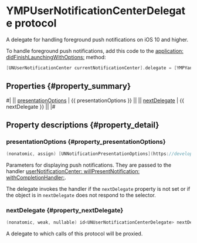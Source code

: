 # YMPUserNotificationCenterDelegate protocol

A delegate for handling foreground push notifications on iOS 10 and higher.

To handle foreground push notifications, add this code to the [application: didFinishLaunchingWithOptions:](https://developer.apple.com/documentation/uikit/uiapplicationdelegate/1622921-application?language=objc) method:

```objectivec translate=no
[UNUserNotificationCenter currentNotificationCenter].delegate = [YMPYandexMetricaPush userNotificationCenterDelegate];
```

## Properties {#property_summary}

#|
|| [presentationOptions](#property_presentationOptions) | {{ presentationOptions }} ||
|| [nextDelegate](#property_nextDelegate) | {{ nextDelegate }} ||
|#

## Property descriptions {#property_detail}

### presentationOptions {#property_presentationOptions}

```objectivec translate=no
(nonatomic, assign) [UNNotificationPresentationOptions](https://developer.apple.com/documentation/usernotifications/unnotificationpresentationoptions) presentationOptions
```

Parameters for displaying push notifications. They are passed to the handler [userNotificationCenter: willPresentNotification: withCompletionHandler:](https://developer.apple.com/documentation/usernotifications/unusernotificationcenterdelegate/1649518-usernotificationcenter?language=objc).

The delegate invokes the handler if the `nextDelegate` property is not set or if the object is in `nextDelegate` does not respond to the selector.

### nextDelegate {#property_nextDelegate}

```objectivec translate=no
(nonatomic, weak, nullable) id<UNUserNotificationCenterDelegate> nextDelegate;
```

A delegate to which calls of this protocol will be proxied.
